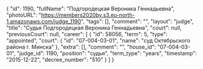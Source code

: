 {
    "id": 1190,
    "fullName": "Подгородецкая Вероника Геннадьевна",
    "photoURL": "https://members2020by.s3.eu-north-1.amazonaws.com/judge_1190",
    "tags": [],
    "comment": "",
    "layout": "judge",
    "title": "Судья Подгородецкая Вероника Геннадьевна",
    "court": null,
    "previousCourt": null,
    "career": [
        {
            "id": 58056,
            "term": 5,
            "type": "appointed",
            "court": {
                "id": "07-004-03-01",
                "name": "суд Октябрьского района г. Минска"
            },
            "extra": [],
            "comment": "",
            "house_id": "07-004-03-01",
            "judge_id": 1190,
            "position": "судья",
            "term_type": "years",
            "timestamp": "2015-12-22",
            "decree_number": "510"
        }
    ]
}